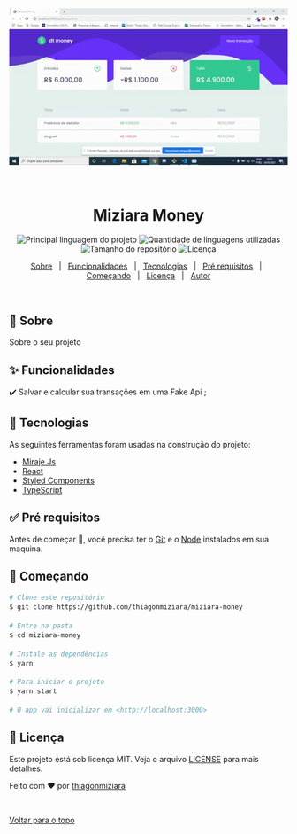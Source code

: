 <div align="center" id="top"> 
  <img src="./public/gif.gif" alt="Miziara Money" />

  &#xa0;

  <!-- <a href="https://miziaramoney.netlify.com">Demo</a> -->
</div>

<h1 align="center">Miziara Money</h1>

<p align="center">
  <img alt="Principal linguagem do projeto" src="https://img.shields.io/github/languages/top/thiagonmiziara/miziara-money?color=56BEB8">

  <img alt="Quantidade de linguagens utilizadas" src="https://img.shields.io/github/languages/count/thiagonmiziara/miziara-money?color=56BEB8">

  <img alt="Tamanho do repositório" src="https://img.shields.io/github/repo-size/thiagonmiziara/miziara-money?color=56BEB8">

  <img alt="Licença" src="https://img.shields.io/github/license/thiagonmiziara/miziara-money?color=56BEB8">

  <!-- <img alt="Github issues" src="https://img.shields.io/github/issues/thiagonmiziara/miziara-money?color=56BEB8" /> -->

  <!-- <img alt="Github forks" src="https://img.shields.io/github/forks/thiagonmiziara/miziara-money?color=56BEB8" /> -->

  <!-- <img alt="Github stars" src="https://img.shields.io/github/stars/thiagonmiziara/miziara-money?color=56BEB8" /> -->
</p>

<!-- Status -->

<!-- <h4 align="center"> 
	🚧  Miziara Money 🚀 Em construção...  🚧
</h4> 

<hr> -->

<p align="center">
  <a href="#dart-sobre">Sobre</a> &#xa0; | &#xa0; 
  <a href="#sparkles-funcionalidades">Funcionalidades</a> &#xa0; | &#xa0;
  <a href="#rocket-tecnologias">Tecnologias</a> &#xa0; | &#xa0;
  <a href="#white_check_mark-pré-requesitos">Pré requisitos</a> &#xa0; | &#xa0;
  <a href="#checkered_flag-começando">Começando</a> &#xa0; | &#xa0;
  <a href="#memo-licença">Licença</a> &#xa0; | &#xa0;
  <a href="https://github.com/thiagonmiziara" target="_blank">Autor</a>
</p>

<br>

## :dart: Sobre ##

Sobre o seu projeto

## :sparkles: Funcionalidades ##

:heavy_check_mark: Salvar e calcular sua transações em uma Fake Api ;


## :rocket: Tecnologias ##

As seguintes ferramentas foram usadas na construção do projeto:

- [Miraje.Js](https://expo.io/)
- [React](https://pt-br.reactjs.org/)
- [Styled Components](https://reactnative.dev/)
- [TypeScript](https://www.typescriptlang.org/)

## :white_check_mark: Pré requisitos ##

Antes de começar :checkered_flag:, você precisa ter o [Git](https://git-scm.com) e o [Node](https://nodejs.org/en/) instalados em sua maquina.

## :checkered_flag: Começando ##

```bash
# Clone este repositório
$ git clone https://github.com/thiagonmiziara/miziara-money

# Entre na pasta
$ cd miziara-money

# Instale as dependências
$ yarn

# Para iniciar o projeto
$ yarn start

# O app vai inicializar em <http://localhost:3000>
```

## :memo: Licença ##

Este projeto está sob licença MIT. Veja o arquivo [LICENSE](LICENSE.md) para mais detalhes.


Feito com :heart: por <a href="https://github.com/thiagonmiziara" target="_blank">thiagonmiziara</a>

&#xa0;

<a href="#top">Voltar para o topo</a>
